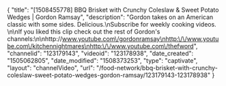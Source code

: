 {
    "title": "[1508455778] BBQ Brisket with Crunchy Coleslaw & Sweet Potato Wedges | Gordon Ramsay",
    "description": "Gordon takes on an American classic with some sides. Delicious.\nSubscribe for weekly cooking videos. \n\nIf you liked this clip check out the rest of Gordon's channels:\n\nhttp:\/\/www.youtube.com\/gordonramsay\nhttp:\/\/www.youtube.com\/kitchennightmares\nhttp:\/\/www.youtube.com\/thefword",
    "channelid": "123179143",
    "videoid": "123178938",
    "date_created": "1505062805",
    "date_modified": "1508373253",
    "type": "captivate",
    "layout": "channelVideo",
    "url": "\/food-network\/bbq-brisket-with-crunchy-coleslaw-sweet-potato-wedges-gordon-ramsay\/123179143-123178938"
}